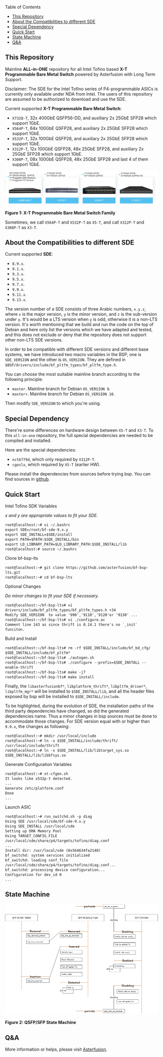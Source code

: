 Table of Contents
   * [This Repository](#this_repository)
   * [About the Compatibilities to different SDE](#sde_compatibilities)
   * [Special Dependency](#sde_dependency)
   * [Quick Start](#quick_start)
   * [State Machine](#fsm)
   * [Q&A](#qa)

## <a name="this_repository"></a>This Repository

Mainline  **ALL-in-ONE** repository for all Intel Tofino based **X-T Programmable Bare Metal Switch** powered by Asterfusion with Long Term Support.

Disclaimer: The SDE for the Intel Tofino series of P4-programmable ASICs is currently only available under NDA from Intel. The users of this repository are assumed to be authorized to download and use the SDE.

Current supported **X-T Programmable Bare Metal Switch**:
  - `X732Q-T`,  32x 400GbE QSFP56-DD, and auxiliary 2x 25GbE SFP28 which support 1GbE.
  - `X564P-T`,  64x 100GbE QSFP28, and auxiliary 2x 25GbE SFP28 which support 1GbE.
  - `X532P-T`,  32x 100GbE QSFP28, and auxiliary 2x 25GbE SFP28 which support 1GbE.
  - `X312P-T`,  12x 100GbE QSFP28, 48x 25GbE SFP28, and auxiliary 2x 25GbE SFP28 which support 1GbE.
  - `X308P-T`,  08x 100GbE QSFP28, 48x 25GbE SFP28 and last 4 of them support 1GbE.

![X-T](docs/programmable-bare-metals.jpg "Figure 1: X-T Programmable Bare Metal Switch Family")

__Figure 1: X-T Programmable Bare Metal Switch Family__

Sometimes, we call `X564P-T` and `X532P-T` as `X5-T`, and call `X312P-T` and `X308P-T` as `X3-T`.

## <a name="sde_compatibilities"></a>About the Compatibilities to different SDE

Current supported **SDE**:

  - `8.9.x`.
  - `9.1.x`.
  - `9.3.x`.
  - `9.5.x`.
  - `9.7.x`.
  - `9.9.x`.
  - `9.11.x`.
  - `9.13.x`.

The version number of a SDE consists of three Arabic numbers, `x.y.z`, where `x` is the major version, `y` is the minor version, and `z` is the sub-version under `y`.
It's would be a LTS version when `y` is odd, otherwise it is a non-LTS version. It's worth mentioning that we build and run the code on the top of Debian and here only list the versions which we have adapted and tested, and this does not exclude or deny that the repository does not support other non-LTS SDE versions.

In order to be compatible with different SDE versions and different base systems, we have introduced two macro variables in the BSP, one is `SDE_VERSION` and the other is `OS_VERSION`.
They are defined in `$BSP/drivers/include/bf_pltfm_types/bf_pltfm_type.h`.

You can choose the most suitable mainline branch according to the following principle:
 - `master`.  Mainline branch for Debian `OS_VERSION 9`.
 - `master+`. Mainline branch for Debian `OS_VERSION 10`.

Then modify `SDE_VERSION` to which you're using.


## <a name="sde_dependency"></a>Special Dependency

There're some differences on hardware design between `X5-T` and `X3-T`. To this `all-in-one` repository, the full special dependencies are needed to be compiled and installed.

Here are the special dependencies:

  - `nct6779d`, which only required by `X312P-T`.
  - `cgoslx`, which required by `X5-T` (earlier HW).

Please install the dependencies from sources before trying bsp. You can find sources in [github](https://github.com/asterfusion).

## <a name="quick_start"></a>Quick Start

Intel Tofino SDK Variables

*x and y are appropriate values to fit your SDE.*
```
root@localhost:~# vi ~/.bashrc
export SDE=/root/bf-sde-9.x.y
export SDE_INSTALL=$SDE/install
export PATH=$PATH:$SDE_INSTALL/bin
export LD_LIBRARY_PATH=$LD_LIBRARY_PATH:$SDE_INSTALL/lib
root@localhost:# source ~/.bashrc
```
Clone bf-bsp-lts
```
root@localhost:~# git clone https://github.com/asterfusion/bf-bsp-lts.git
root@localhost:~# cd bf-bsp-lts
```

Optional Changes

*Do minor changes to fit your SDE if necessary.*
```
root@localhost:~/bf-bsp-lts# vi drivers/include/bf_pltfm_types/bf_pltfm_types.h +34
Modify SDE_VERSION  to value '990','9110','9120'or '9130' ...
root@localhost:~/bf-bsp-lts# vi ./configure.ac
Comment line 143 as since thrift is 0.14.1 there's no `_init` funciton.
```

Build and Install
```
root@localhost:~/bf-bsp-lts# rm -rf $SDE_INSTALL/include/bf_bd_cfg/ $SDE_INSTALL/include/bf_pltfm*
root@localhost:~/bf-bsp-lts# ./autogen.sh
root@localhost:~/bf-bsp-lts# ./configure --prefix=$SDE_INSTALL --enable-thrift
root@localhost:~/bf-bsp-lts# make -j7
root@localhost:~/bf-bsp-lts# make install
```

Finally, the `libasterfusionbf*`, `libplatform_thrift*`, `libpltfm_driver*`, `libpltfm_mgr*` will be installed to `$SDE_INSTALL/lib`, and all the header files exposed by bsp will be installed to `$SDE_INSTALL/include`.

To be highlighted, during the evolution of SDE, the installation paths of the third party dependencies have changed, so did the generated dependencies name. Thus a minor changes in bsp sources must be done to accommodate those changes. For SDE version equal with  or higher than `9.9.x`, the changes as following:
```
root@localhost:~# mkdir /usr/local/include
root@localhost:~# ln -s $SDE_INSTALL/include/thrift/ /usr/local/include/thrift
root@localhost:~# ln -s $SDE_INSTALL/lib/libtarget_sys.so $SDE_INSTALL/lib/libbfsys.so
```

Generate Configuration Variables
```
root@localhost:~# xt-cfgen.sh
It looks like x532p-t detected.
...
Generate /etc/platform.conf
Done
...
```

Launch ASIC
```
root@localhost:~# run_switchd.sh -p diag
Using SDE /usr/local/sde/bf-sde-9.x.y
Using SDE_INSTALL /usr/local/sde
Setting up DMA Memory Pool
Using TARGET_CONFIG_FILE /usr/local/sde/share/p4/targets/tofino/diag.conf
...
Install dir: /usr/local/sde (0x564634fa2140)
bf_switchd: system services initialized
bf_switchd: loading conf_file /usr/local/sde/share/p4/targets/tofino/diag.conf...
bf_switchd: processing device configuration...
Configuration for dev_id 0
...
```

## <a name="fsm"></a>State Machine

![fsm](docs/sfp-fsm.jpg "Figure 2: QSFP/SFP State Machine")

__Figure 2: QSFP/SFP State Machine__


## <a name="qa"></a>Q&A

More information or helps, please visit [Asterfusion](https://help.cloudswit.ch/portal/en/home).
